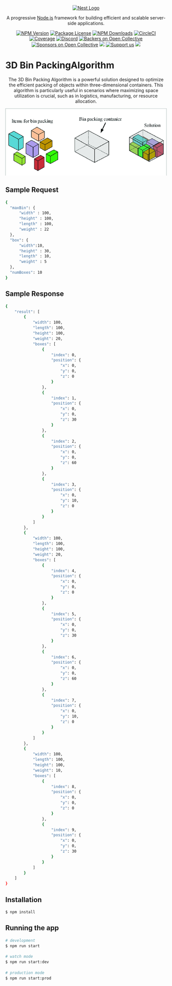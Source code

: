 <p align="center">
  <a href="http://nestjs.com/" target="blank"><img src="https://nestjs.com/img/logo-small.svg" width="200" alt="Nest Logo" /></a>
</p>

[circleci-image]: https://img.shields.io/circleci/build/github/nestjs/nest/master?token=abc123def456
[circleci-url]: https://circleci.com/gh/nestjs/nest

  <p align="center">A progressive <a href="http://nodejs.org" target="_blank">Node.js</a> framework for building efficient and scalable server-side applications.</p>
    <p align="center">
<a href="https://www.npmjs.com/~nestjscore" target="_blank"><img src="https://img.shields.io/npm/v/@nestjs/core.svg" alt="NPM Version" /></a>
<a href="https://www.npmjs.com/~nestjscore" target="_blank"><img src="https://img.shields.io/npm/l/@nestjs/core.svg" alt="Package License" /></a>
<a href="https://www.npmjs.com/~nestjscore" target="_blank"><img src="https://img.shields.io/npm/dm/@nestjs/common.svg" alt="NPM Downloads" /></a>
<a href="https://circleci.com/gh/nestjs/nest" target="_blank"><img src="https://img.shields.io/circleci/build/github/nestjs/nest/master" alt="CircleCI" /></a>
<a href="https://coveralls.io/github/nestjs/nest?branch=master" target="_blank"><img src="https://coveralls.io/repos/github/nestjs/nest/badge.svg?branch=master#9" alt="Coverage" /></a>
<a href="https://discord.gg/G7Qnnhy" target="_blank"><img src="https://img.shields.io/badge/discord-online-brightgreen.svg" alt="Discord"/></a>
<a href="https://opencollective.com/nest#backer" target="_blank"><img src="https://opencollective.com/nest/backers/badge.svg" alt="Backers on Open Collective" /></a>
<a href="https://opencollective.com/nest#sponsor" target="_blank"><img src="https://opencollective.com/nest/sponsors/badge.svg" alt="Sponsors on Open Collective" /></a>
  <a href="https://paypal.me/kamilmysliwiec" target="_blank"><img src="https://img.shields.io/badge/Donate-PayPal-ff3f59.svg"/></a>
    <a href="https://opencollective.com/nest#sponsor"  target="_blank"><img src="https://img.shields.io/badge/Support%20us-Open%20Collective-41B883.svg" alt="Support us"></a>
  <a href="https://twitter.com/nestframework" target="_blank"><img src="https://img.shields.io/twitter/follow/nestframework.svg?style=social&label=Follow"></a>
</p>
  <!--[![Backers on Open Collective](https://opencollective.com/nest/backers/badge.svg)](https://opencollective.com/nest#backer)
  [![Sponsors on Open Collective](https://opencollective.com/nest/sponsors/badge.svg)](https://opencollective.com/nest#sponsor)-->

# 3D Bin PackingAlgorithm

  <p align="center">The 3D Bin Packing Algorithm is a powerful solution designed to optimize the efficient packing of objects within three-dimensional containers. This algorithm is particularly useful in scenarios where maximizing space utilization is crucial, such as in logistics, manufacturing, or resource allocation.</p>
    <p align="center">
    <a ><img src="https://github.com/ChillBroh/3D-Bin-Packing-Algorithm/blob/main/D-bin-packing-problem.png" alt="NPM Version" /></a>
    </p>

## Sample Request

```bash
{
  "maxBin": {
      "width" : 100,
      "height" : 100,
      "length" : 100,
      "weight" : 22
  },
  "box": {
      "width":10,
      "height" : 30,
      "length" : 10,
      "weight" : 5
  },
  "numBoxes": 10
}
```

## Sample Response

```bash
{
    "result": [
        {
            "width": 100,
            "length": 100,
            "height": 100,
            "weight": 20,
            "boxes": [
                {
                    "index": 0,
                    "position": {
                        "x": 0,
                        "y": 0,
                        "z": 0
                    }
                },
                {
                    "index": 1,
                    "position": {
                        "x": 0,
                        "y": 0,
                        "z": 30
                    }
                },
                {
                    "index": 2,
                    "position": {
                        "x": 0,
                        "y": 0,
                        "z": 60
                    }
                },
                {
                    "index": 3,
                    "position": {
                        "x": 0,
                        "y": 10,
                        "z": 0
                    }
                }
            ]
        },
        {
            "width": 100,
            "length": 100,
            "height": 100,
            "weight": 20,
            "boxes": [
                {
                    "index": 4,
                    "position": {
                        "x": 0,
                        "y": 0,
                        "z": 0
                    }
                },
                {
                    "index": 5,
                    "position": {
                        "x": 0,
                        "y": 0,
                        "z": 30
                    }
                },
                {
                    "index": 6,
                    "position": {
                        "x": 0,
                        "y": 0,
                        "z": 60
                    }
                },
                {
                    "index": 7,
                    "position": {
                        "x": 0,
                        "y": 10,
                        "z": 0
                    }
                }
            ]
        },
        {
            "width": 100,
            "length": 100,
            "height": 100,
            "weight": 10,
            "boxes": [
                {
                    "index": 8,
                    "position": {
                        "x": 0,
                        "y": 0,
                        "z": 0
                    }
                },
                {
                    "index": 9,
                    "position": {
                        "x": 0,
                        "y": 0,
                        "z": 30
                    }
                }
            ]
        }
    ]
}
```

## Installation

```bash
$ npm install
```

## Running the app

```bash
# development
$ npm run start

# watch mode
$ npm run start:dev

# production mode
$ npm run start:prod
```
